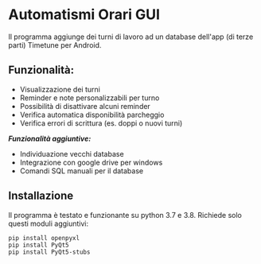 # Automatismi Orari GUI
Il programma aggiunge dei turni di lavoro ad un database dell'app (di terze parti) Timetune per Android.

## Funzionalità:
- Visualizzazione dei turni
- Reminder e note personalizzabili per turno
- Possibilità di disattivare alcuni reminder
- Verifica automatica disponibilità parcheggio
- Verifica errori di scrittura (es. doppi o nuovi turni)

***Funzionalità aggiuntive:***
- Individuazione vecchi database
- Integrazione con google drive per windows
- Comandi SQL manuali per il database

## Installazione
Il programma è testato e funzionante su python 3.7 e 3.8. Richiede solo questi moduli aggiuntivi:
```shell
pip install openpyxl
pip install PyQt5
pip install PyQt5-stubs
```
